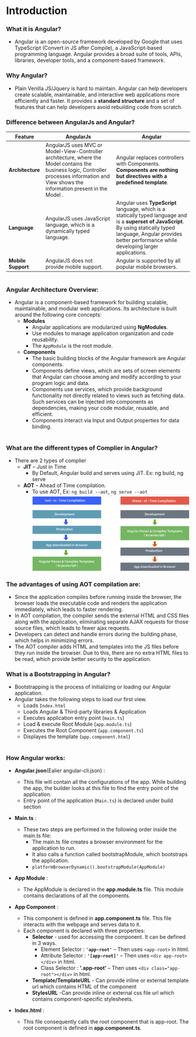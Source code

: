 # Introduction

### What it is Angular?
* Angular is an open-source framework developed by Google that uses TypeScript (Convert in JS after Compile), a JavaScript-based programming language. Angular provides a broad suite of tools, APIs, libraries, developer tools, and a component-based framework.

### Why Angular?
* Plain Venilla JS/Jquery is hard to maintain. Angular can help developers create scalable, maintainable, and interactive web applications more efficiently and faster. It provides a **standard structure** and a set of features that can help developers avoid rebuilding code from scratch.

### Difference between AngularJs and Angular?

 | **Feature**             |**AngularJs**                              | **Angular**                                 |
|----------------------------------------------|----------------------------------------------|----------------------------------------------|
| **Architecture**          | AngularJS uses MVC or Model-View-Controller architecture, where the Model contains the business logic, Controller processes information and View shows the information present in the Model . | Angular replaces controllers with Components. **Components are nothing but directives with a predefined template**. |
| **Language**          | AngularJS uses JavaScript language, which is a dynamically typed language. | Angular uses **TypeScript** language, which is a statically typed language and is a **superset of JavaScript**. By using statically typed language, Angular provides better performance while developing larger applications.  |
| **Mobile Support**          | AngularJS does not provide mobile support.  | Angular is supported by all popular mobile browsers. |

#
### Angular Architecture Overview:
* Angular is a component-based framework for building scalable, maintainable, and modular web applications. Its architecture is built around the following core concepts:
    * **Modules**
        * Angular applications are modularized using **NgModules**.
        * Use modules to manage application organization and code reusability.
        * The `AppModule` is the root module.
    * **Components**
        * The basic building blocks of the Angular framework are Angular components.
        * Components define views, which are sets of screen elements that Angular can choose among and modify according to your program logic and data.
        * Components use services, which provide background functionality not directly related to views such as fetching data. Such services can be injected into components as dependencies, making your code modular, reusable, and efficient.
        * Components interact via Input and Output properties for data binding.

#
### What are the different types of Complier in Angular? 
* There are 2 types of complier 
    * **JIT** – Just in Time 
        * By Default, Angular build and serves using JIT. Ex: ng build, ng serve 
    * **AOT** – Ahead of Time compilation. 
        * To use AOT, Ex: `ng build --aot`, `ng serve --aot `
    ![JIT AOT!](/Angular/Images/AOT_JIT.png "JIT AOT")

### The advantages of using AOT compilation are: 
 * Since the application compiles before running inside the browser, the browser loads the executable code and renders the application immediately, which leads to faster rendering. 
 * In AOT compilation, the compiler sends the external HTML and CSS files along with the application, eliminating separate AJAX requests for those source files, which leads to fewer ajax requests. 
 * Developers can detect and handle errors during the building phase, which helps in minimizing errors. 
 * The AOT compiler adds HTML and templates into the JS files before they run inside the browser. Due to this, there are no extra HTML files to be read, which provide better security to the application. 

### What is a Bootstrapping in Angular? 

* Bootstrapping is the process of initializing or loading our Angular application. 
* Angular takes the following steps to load our first view. 
    * Loads `Index.html` 
    * Loads Angular & Third-party libraries & Application 
    * Executes application entry point (`main.ts`) 
    * Load & execute Root Module (`app.module.ts`) 
    * Executes the Root Component (`app.component.ts`) 
    * Displayes the template (`app.component.html`) 
#
### How Angular works:
* **Angular.json**(Ealier angular-cli.json) :
    * This file will contain all the configurations of the app. While building the app, the builder looks at this file to find the entry point of the application. 
    * Entry point of the application (`Main.ts`) is declared under build section 

* **Main.ts** :
    * These two steps are performed in the following order inside the main.ts file: 
        * The main.ts file creates a browser environment for the application to run.  
        * It also calls a function called bootstrapModule, which bootstraps the application.  
        * `platformBrowserDynamic().bootstrapModule(AppModule)`

* **App Module** : 
    * The AppModule is declared in the **app.module.ts** file. This module contains declarations of all the components. 

* **App Component** :
    * This component is defined in **app.component.ts** file. This file interacts with the webpage and serves data to it. 
    * Each component is declared with three properties: 
        * **Selector** - used for accessing the component. It can be defined in 3 ways. 
            * Element Selector : **`'app-root'`** – Then uses `<app-root>` in html. 
            * Attribute Selector : **`'[app-root]'`** – Then uses `<div app-root></div>` in html. 
            * Class Selector : **'.app-root'** – Then uses `<div class="app-root"></div>` in html. 
        * **Template/TemplateURL** - Can provide inline or external template url which contains HTML of the component 
        * **StylesURL** -Can provide inline or external css file url which contains component-specific stylesheets.

* **Index.html** :
    * This file consequently calls the root component that is app-root. The root component is defined in **app.component.ts**. 

